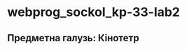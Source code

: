 # webprog_sockol_kp-33-lab2

Предметна галузь: Кінотетр
--------------------------------------------------------------------------------------------------------------

